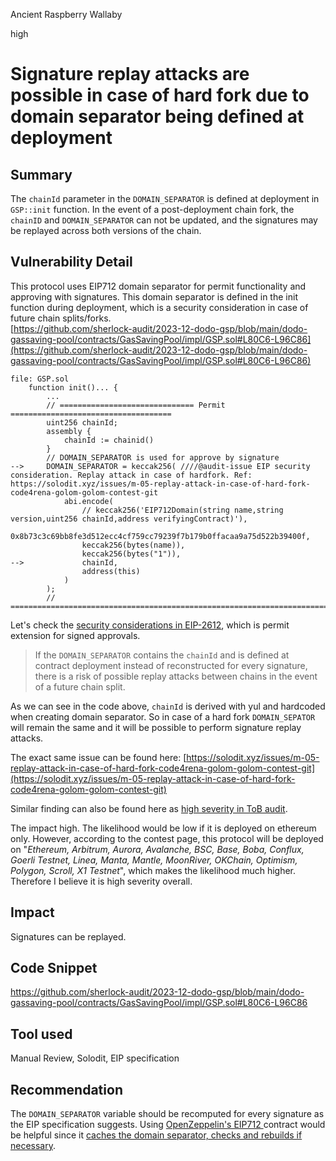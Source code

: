 Ancient Raspberry Wallaby

high

# Signature replay attacks are possible in case of hard fork due to domain separator being defined at deployment

## Summary
The `chainId` parameter in the `DOMAIN_SEPARATOR` is defined at deployment in `GSP::init` function. In the event of a post-deployment chain fork, the `chainID` and `DOMAIN_SEPARATOR` can not be updated, and the signatures may be replayed across both versions of the chain.

## Vulnerability Detail
This protocol uses EIP712 domain separator for permit functionality and approving with signatures. This domain separator is defined in the init function during deployment, which is a security consideration in case of future chain splits/forks.  
[https://github.com/sherlock-audit/2023-12-dodo-gsp/blob/main/dodo-gassaving-pool/contracts/GasSavingPool/impl/GSP.sol#L80C6-L96C86](https://github.com/sherlock-audit/2023-12-dodo-gsp/blob/main/dodo-gassaving-pool/contracts/GasSavingPool/impl/GSP.sol#L80C6-L96C86)

```solidity
file: GSP.sol
    function init()... {
        ...
        // ============================== Permit ====================================
        uint256 chainId;
        assembly {
            chainId := chainid()
        }
        // DOMAIN_SEPARATOR is used for approve by signature 
-->     DOMAIN_SEPARATOR = keccak256( ////@audit-issue EIP security consideration. Replay attack in case of hardfork. Ref: https://solodit.xyz/issues/m-05-replay-attack-in-case-of-hard-fork-code4rena-golom-golom-contest-git 
            abi.encode(
                // keccak256('EIP712Domain(string name,string version,uint256 chainId,address verifyingContract)'),
                0x8b73c3c69bb8fe3d512ecc4cf759cc79239f7b179b0ffacaa9a75d522b39400f,
                keccak256(bytes(name)),
                keccak256(bytes("1")),
-->             chainId,
                address(this)
            )
        );
        // ==========================================================================
```

Let's check the [security considerations in EIP-2612](https://eips.ethereum.org/EIPS/eip-2612#security-considerations), which is permit extension for signed approvals.

> If the `DOMAIN_SEPARATOR` contains the `chainId` and is defined at contract deployment instead of reconstructed for every signature, there is a risk of possible replay attacks between chains in the event of a future chain split.

As we can see in the code above, `chainId` is derived with yul and hardcoded when creating domain separator. So in case of a hard fork `DOMAIN_SEPATOR` will remain the same and it will be possible to perform signature replay attacks.

The exact same issue can be found here: [https://solodit.xyz/issues/m-05-replay-attack-in-case-of-hard-fork-code4rena-golom-golom-contest-git](https://solodit.xyz/issues/m-05-replay-attack-in-case-of-hard-fork-code4rena-golom-golom-contest-git)

Similar finding can also be found here as [high severity in ToB audit](https://solodit.xyz/issues/risk-of-reuse-of-signatures-across-forks-due-to-lack-of-chainid-validation-trailofbits-looksrare-pdf).

The impact high. The likelihood would be low if it is deployed on ethereum only. However, according to the contest page, this protocol will be deployed on "*Ethereum, Arbitrum, Aurora, Avalanche, BSC, Base, Boba, Conflux, Goerli Testnet, Linea, Manta, Mantle, MoonRiver, OKChain, Optimism, Polygon, Scroll, X1 Testnet*", which makes the likelihood much higher. Therefore I believe it is high severity overall.

## Impact
Signatures can be replayed.

## Code Snippet
https://github.com/sherlock-audit/2023-12-dodo-gsp/blob/main/dodo-gassaving-pool/contracts/GasSavingPool/impl/GSP.sol#L80C6-L96C86

## Tool used

Manual Review, Solodit, EIP specification 

## Recommendation
The `DOMAIN_SEPARATOR` variable should be recomputed for every signature as the EIP specification suggests. Using [OpenZeppelin's EIP712 ](https://github.com/OpenZeppelin/openzeppelin-contracts/blob/master/contracts/utils/cryptography/EIP712.sol) contract would be helpful since it [caches the domain separator, checks and rebuilds if necessary](https://github.com/OpenZeppelin/openzeppelin-contracts/blob/abcf9dd8b78ca81ac0c3571a6ce9831235ff1b4c/contracts/utils/cryptography/EIP712.sol#L80C3-L86C6).